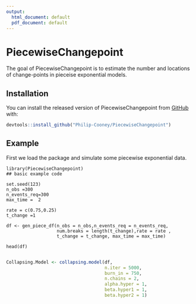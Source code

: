 ```yaml
---
output:
  html_document: default
  pdf_document: default
---
```


# PiecewiseChangepoint

<!-- badges: start -->
<!-- badges: end -->

The goal of PiecewiseChangepoint is to estimate the number and locations of change-points in pieceise exponential models. 

## Installation

You can install the released version of PiecewiseChangepoint from [GitHub](https://github.com/Philip-Cooney/PiecewiseChangepoint) with:

``` r
devtools::install_github("Philip-Cooney/PiecewiseChangepoint")
```

## Example

First we load the package and simulate some piecewise exponential data. 

``` {r}
library(PiecewiseChangepoint)
## basic example code

set.seed(123)
n_obs =300
n_events_req=300
max_time =  2

rate = c(0.75,0.25)
t_change =1

df <- gen_piece_df(n_obs = n_obs,n_events_req = n_events_req,
                   num.breaks = length(t_change),rate = rate ,
                   t_change = t_change, max_time = max_time)
                   
head(df)
```

``` r

Collapsing.Model <- collapsing.model(df,
                                     n.iter = 5000,
                                     burn_in = 750,
                                     n.chains = 2,
                                     alpha.hyper = 1,
                                     beta.hyper1 = 1,
                                     beta.hyper2 = 1)


```

